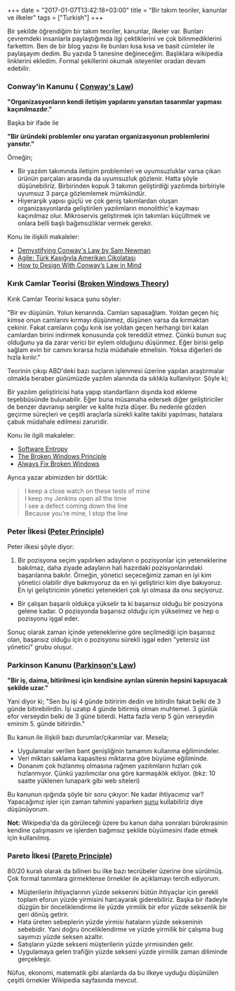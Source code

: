 +++
date = "2017-01-07T13:42:18+03:00"
title = "Bir takım teoriler, kanunlar ve ilkeler"
tags = ["Turkish"]
+++

Bir şekilde öğrendiğim bir takım teoriler, kanunlar, ilkeler var. Bunları çevremdeki insanlarla paylaştığımda ilgi çektiklerini ve çok bilinmediklerini farkettim. Ben de bir blog yazısı ile bunları kısa kısa ve basit cümleler ile paylaşayım dedim. Bu yazıda 5 tanesine değineceğim. Başlıklara wikipedia linklerini ekledim. Formal şekillerini okumak isteyenler oradan devam edebilir.


<!--more-->

### Conway'in Kanunu ( [Conway's Law](https://en.wikipedia.org/wiki/Conway's_law))

**"Organizasyonların kendi iletişim yapılarını yansıtan tasarımlar yapması kaçınılmazdır."**

Başka bir ifade ile

**"Bir üründeki problemler onu yaratan organizasyonun problemlerini yansıtır."**

Örneğin;

* Bir yazılım takımında iletişim problemleri ve uyumsuzluklar varsa çıkan ürünün parçaları arasında da uyumsuzluk gözlenir. Hatta şöyle düşünebiliriz. Birbirinden kopuk 3 takımın geliştirdiği yazılımda birbiriyle uyumsuz 3 parça gözlemlemek mümkündür.
* Hiyerarşik yapısı güçlü ve çok geniş takımlardan oluşan organizasyonlarda geliştirilen yazılımların monolithic'e kayması kaçınılmaz olur. Mikroservis geliştirmek için takımları küçültmek ve onlara belli başlı bağımsızlıklar vermek gerekir.

Konu ile ilişkili makaleler:

* [Demystifying Conway's Law by Sam Newman](https://www.thoughtworks.com/insights/blog/demystifying-conways-law)
* [Agile: Türk Kaşığıyla Amerikan Çikolatası](http://www.safkan.org/agile-turk-kasigiyla-amerikan-cikolatasi/)
* [How to Design With Conway’s Law in Mind](http://itrevolution.com/conways-law/)


### Kırık Camlar Teorisi ([Broken Windows Theory](https://en.wikipedia.org/wiki/Broken_windows_theory))

Kırık Camlar Teorisi kısaca şunu söyler: 

"Bir ev düşünün. Yolun kenarında. Camları sapasağlam. Yoldan geçen hiç kimse onun camlarını kırmayı düşünmez, düşünen varsa da kırmaktan çekinir. Fakat camların çoğu kırık ise yoldan geçen herhangi biri kalan camlardan birini indirmek konusunda çok tereddüt etmez. Çünkü bunun suç olduğunu ya da zarar verici bir eylem olduğunu düşünmez. Eğer birisi gelip sağlam evin bir camını kırarsa hızla müdahale etmelisin. Yoksa diğerleri de hızla kırılır."

Teorinin çıkışı ABD'deki bazı suçların işlenmesi üzerine yapılan araştırmalar olmakla beraber günümüzde yazılım alanında da sıklıkla kullanılıyor. Şöyle ki;

 Bir yazılım geliştiricisi hata yapıp standartların dışında kod ekleme teşebbüsünde bulunabilir. Eğer buna müsamaha edersek diğer geliştiriciler de benzer davranışı sergiler ve kalite hızla düşer. Bu nedenle gözden geçirme süreçleri ve çeşitli araçlarla sürekli kalite takibi yapılması, hatalara çabuk müdahale edilmesi zaruridir. 

Konu ile ilgili makaleler:

* [Software Entropy](https://pragprog.com/the-pragmatic-programmer/extracts/software-entropy)
* [The Broken Windows Principle](https://alexandrebrisebois.wordpress.com/2013/06/08/the-broken-windows-principle/)
* [Always Fix Broken Windows](http://blog.smartbear.com/lean-software-development/always-fix-broken-windows/) 

Ayrıca yazar abimizden bir dörtlük:

>I keep a close watch on these tests of mine<br>I keep my Jenkins open all the time<br>I see a defect coming down the line<br>Because you’re mine, I stop the line

### Peter İlkesi ([Peter Principle](https://en.wikipedia.org/wiki/Peter_principle))

Peter ilkesi şöyle diyor:

1. Bir pozisyona seçim yapılırken adayların o pozisyonlar için yeteneklerine bakılmaz, daha ziyade adayların hali hazırdaki pozisyonlarındaki başarılarına bakılır. Örneğin, yönetici seçeceğimiz zaman en iyi kim yönetici olabilir diye bakmıyoruz da en iyi geliştirici kim diye bakıyoruz. En iyi geliştiricinin yönetici yetenekleri çok iyi olmasa da onu seçiyoruz.
* Bir çalışan başarılı oldukça yükselir ta ki başarısız olduğu bir posizyona gelene kadar. O pozisyonda başarısız olduğu için yükselmez ve hep o pozisyonu işgal eder.

Sonuç olarak zaman içinde yeteneklerine göre seçilmediği için başarısız olan, başarısız olduğu için o pozisyonu sürekli işgal eden "yetersiz üst yönetici" grubu oluşur. 


### Parkinson Kanunu ([Parkinson's Law](https://en.wikipedia.org/wiki/Parkinson%27s_law))
   
**"Bir iş, daima, bitirilmesi için kendisine ayrılan sürenin hepsini kapsıyacak şekilde uzar."**   

Yani diyor ki;
"Sen bu işi 4 günde bitiririm dedin ve bitirdin fakat belki de 3 günde bitirebilirdin. İşi uzatıp 4 günde bitirmiş olman muhtemel. 3 günlük efor verseydin belki de 3 güne biterdi. Hatta fazla verip 5 gün verseydin eminim 5. günde bitirirdin."

Bu kanun ile ilişkili bazı durumlar/çıkarımlar var. Mesela;

* Uygulamalar verilen bant genişliğinin tamamını kullanma eğilimindeler.
* Veri miktarı saklama kapasitesi miktarına göre büyüme eğiliminde.
* Donanım çok hızlanmış olmasına rağmen yazılımların hızları çok hızlanmıyor. Çünkü yazılımcılar ona göre karmaşıklık ekliyor. (bkz: 10 saatte yüklenen lunapark gibi web siteleri)

Bu kanunun ışığında şöyle bir soru çıkıyor: Ne kadar ihtiyacımız var? Yapacağımız işler için zaman tahmini yaparken [şunu](https://www.youtube.com/watch?v=ptSZkp0y0p4) kullabiliriz diye düşünüyorum. 

**Not:** Wikipedia'da da görüleceği üzere bu kanun daha sonraları bürokrasinin kendine çalışmasını ve işlerden bağımsız şekilde büyümesini ifade etmek için kullanılmış.

### Pareto İlkesi ([Pareto Principle](https://en.wikipedia.org/wiki/Pareto_principle))

80/20 kuralı  olarak da bilinen bu ilke bazı tecrübeler üzerine öne sürülmüş. Çok formal tanımlara girmektense örnekler ile açıklamayı tercih ediyorum.

* Müşterilerin ihtiyaçlarının yüzde seksenini bütün ihtiyaçlar için gerekli toplam eforun yüzde yirmisini harcayarak giderebiliriz. Başka bir ifadeyle düzgün bir önceliklendirme ile yüzde yirmilik bir efor yüzde seksenlik bir geri dönüş getirir.
* Hata üreten sebeplerin yüzde yirmisi hataların yüzde sekseninin sebebidir. Yani doğru önceliklendirme ve yüzde yirmilik bir çalışma bug sayımızı yüzde seksen azaltır. 
* Satışların yüzde sekseni müşterilerin yüzde yirmisinden gelir.
* Uygulamaya gelen trafiğin yüzde sekseni yüzde yirmilik zaman diliminde gerçekleşir.

Nüfus, ekonomi, matematik gibi alanlarda da bu ilkeye uyduğu düşünülen çeşitli örnekler Wikipedia sayfasında mevcut. 



